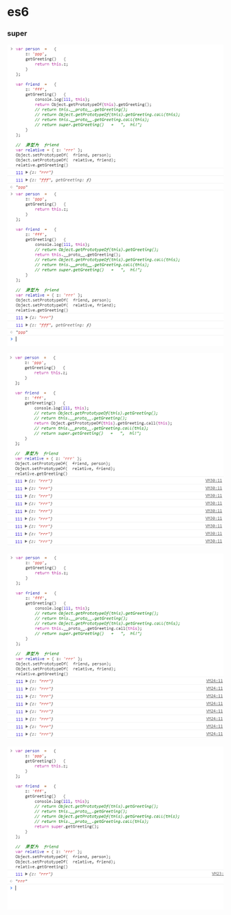 # es6
### super

![super_1](../png/super/super_1.png)

![super_2.1](../png/super/super_2.1.png)

![super_2.2](../png/super/super_2.2.png)

![super_3](../png/super/super_3.png)